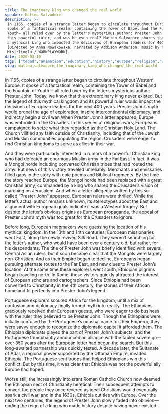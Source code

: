 ```yaml
---
title: The imaginary king who changed the real world
speaker: Matteo Salvadore
description: >-
 In 1165, copies of a strange letter began to circulate throughout Europe. It
 spoke of a fantastical realm, containing the Tower of Babel and the Fountain of
 Youth— all ruled over by the letter's mysterious author: Prester John. Who was
 this powerful ruler, and was he even real? Matteo Salvadore shares the legend of
 a mythical king who impacted the decisions of European leaders for 400 years.
 [Directed by Anna Nowakowska, narrated by Addison Anderson, music by Cam
 Misirlioglu / WORKPLAYWORK].
date: 2020-03-19
tags: ["teded","animation","education","history","europe","religion","war","culture","world-cultures"]
slug: matteo_salvadore_the_imaginary_king_who_changed_the_real_world
---
```


In 1165, copies of a strange letter began to circulate throughout Western Europe. It
spoke of a fantastical realm, containing the Tower of Babel and the Fountain of Youth—
all ruled over by the letter’s mysterious author: Prester John. Today, we know that this
extraordinary king never existed. But the legend of this mythical kingdom and its
powerful ruler would impact the decisions of European leaders for the next 400 years.
Prester John’s myth would propel the age of exploration, inspire intercontinental
diplomacy, and indirectly begin a civil war. When Prester John’s letter appeared, Europe
was embroiled in the Crusades. In this series of religious wars, Europeans campaigned to
seize what they regarded as the Christian Holy Land. The Church vilified any faith 
outside of Christianity, including that of the Jewish and Muslim communities populating
the region. Crusaders were eager to find Christian kingdoms to serve as allies in their
war.

And they were particularly interested in rumors of a powerful Christian king who had
defeated an enormous Muslim army in the Far East. In fact, it was a Mongol horde including
converted Christian tribes that had routed the army. But news of this victory traveled
unreliably. Merchants and emissaries filled gaps in the story with epic poems and
Biblical fragments. By the time the story reached Europe, the Mongol horde had been
replaced with a great Christian army, commanded by a king who shared the Crusader’s
vision of marching on Jerusalem. And when a letter allegedly written by this so-called
“Prester John” appeared, European rulers were thrilled. While the letter’s actual author 
remains unknown, its stereotypes about the East and alignment with European goals
indicate it was a Western forgery. But despite the letter’s obvious origins as European
propaganda, the appeal of Prester John’s myth was too great for the Crusaders to
ignore.

Before long, European mapmakers were guessing the location of his mythical kingdom. In the
13th and 14th centuries, European missionaries went East, along the newly revived Silk
Road. They weren’t searching for the letter’s author, who would have been over a century
old; but rather, for his descendants. The title of Prester John was briefly identified
with several Central Asian rulers, but it soon became clear that the Mongols were largely
non-Christian. And as their Empire began to decline, Europeans began pursuing alternate
routes to the Far East, and new clues to Prester John’s location. At the same time these
explorers went south, Ethiopian pilgrims began traveling north. In Rome, these visitors 
quickly attracted the interest of European scholars and cartographers. Since Ethiopia had
been converted to Christianity in the 4th century, the stories of their African homeland 
fit perfectly into Prester John’s legend.

Portuguese explorers scoured Africa for the kingdom, until a mix of confusion and
diplomacy finally turned myth into reality. The Ethiopians graciously received their
European guests, who were eager to do business with the ruler they believed to be Prester
John. Though the Ethiopians were initially confused by the Portuguese’s unusual name for
their Emperor, they were savvy enough to recognize the diplomatic capital it afforded
them. The Ethiopian diplomats played the part of Prester John’s subjects, and the
Portuguese triumphantly announced an alliance with the fabled sovereign— over 350 years
after the European letter had begun the search. But this long-awaited partnership was
quickly tested. A decade later, the Sultanate of Adal, a regional power supported by the
Ottoman Empire, invaded Ethiopia. The Portuguese sent troops that helped Ethiopians win
this conflict. But by this time, it was clear that Ethiopia was not the powerful ally
Europe had hoped.

Worse still, the increasingly intolerant Roman Catholic Church now deemed the Ethiopian
sect of Christianity heretical. Their subsequent attempts to convert the people they
once revered as ideal Christians would eventually spark a civil war, and in the 1630s, 
Ethiopia cut ties with Europe. Over the next two centuries, the legend of Prester John 
slowly faded into oblivion— ending the reign of a king who made history despite having
never existed.

<!--
ad_duration=0
event="TED-Ed"
external_start_time=0
intro_duration=0
is_subtitle_required="False"
is_talk_featured="False"
language="en"
language_swap="False"
native_language="en"
number_of_related_talks=6
number_of_speakers=1
number_of_subtitled_videos=0
number_of_tags=9
number_of_talk_download_languages=17
number_of_talk_more_resources=0
number_of_talk_recommendations=0
number_of_talks_take_actions=0
post_ad_duration=0
published_timestamp="2020-03-19 15:44:33"
recording_date="2020-03-19"
speaker_is_published=0
speaker_name="Matteo Salvadore"
talk_name="The imaginary king who changed the real world"
talks_tags=["teded","animation","education","history","europe","religion","war","culture","world-cultures"]
url_photo_talk="https://s3.amazonaws.com/talkstar-photos/uploads/7ed0ab56-dcdb-4158-a820-954d32c2f084/presterjohntextless.jpg"
url_webpage="https://www.ted.com/talks/matteo_salvadore_the_imaginary_king_who_changed_the_real_world"
video_type_name="TED-Ed Original"
-->